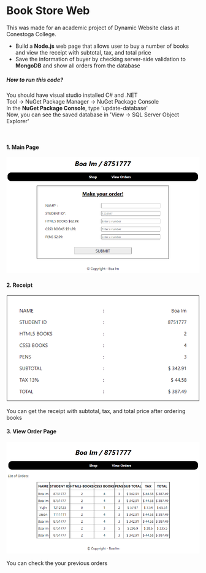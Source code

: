 <h1>Book Store Web</h1>
<p>This was made for an academic project of Dynamic Website class at Conestoga College.</p>
<ul>
  <li>Build a <strong>Node.js</strong> web page that allows user to buy a number of books and view the receipt with subtotal, tax, and total price</li>
  <li>Save the information of buyer by checking server-side validation to <strong>MongoDB</strong> and show all orders from the database</li>
</ul>
<h5>How to run this code?</h5>
<p>You should have visual studio installed C# and .NET
  <br>Tool -> NuGet Package Manager -> NuGet Package Console
  <br>In the <strong>NuGet Package Console</strong>, type 'update-database'
  <br>Now, you can see the saved database in 'View -> SQL Server Object Explorer'</p>
<br>

<div>
  <h4>1. Main Page</h4>
  <img src="img/1.png" alt="" width="800px">
</div>
<div>
  <h4>2. Receipt</h4>
  <img src="img/2.png" alt="" width="800px">
  <p>You can get the receipt with subtotal, tax, and total price after ordering books</p>
</div>
<div>
  <h4>3. View Order Page</h4>
  <img src="img/3.png" alt="" width="800px">
  <p>You can check the your previous orders</p>
</div>
